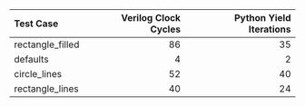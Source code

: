 | Test Case        |   Verilog Clock Cycles |   Python Yield Iterations |
|:-----------------|-----------------------:|--------------------------:|
| rectangle_filled |                     86 |                        35 |
| defaults         |                      4 |                         2 |
| circle_lines     |                     52 |                        40 |
| rectangle_lines  |                     40 |                        24 |
